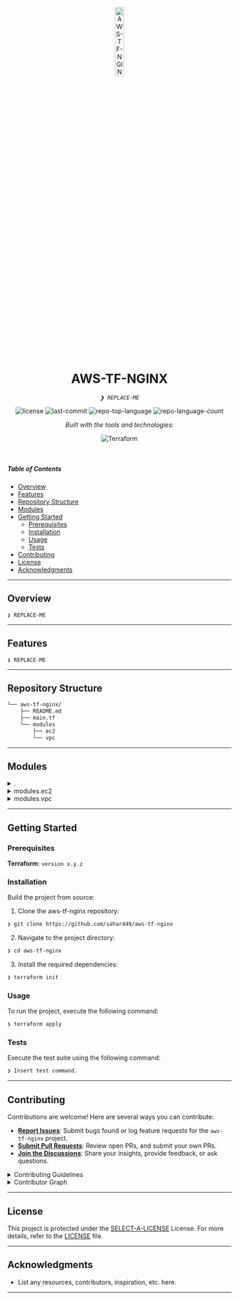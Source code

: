 <p align="center">
  <img src="https://img.icons8.com/?size=512&id=55494&format=png" width="20%" alt="AWS-TF-NGINX-logo">
</p>
<p align="center">
    <h1 align="center">AWS-TF-NGINX</h1>
</p>
<p align="center">
    <em><code>❯ REPLACE-ME</code></em>
</p>
<p align="center">
	<img src="https://img.shields.io/github/license/sahar449/aws-tf-nginx?style=flat&logo=opensourceinitiative&logoColor=white&color=0080ff" alt="license">
	<img src="https://img.shields.io/github/last-commit/sahar449/aws-tf-nginx?style=flat&logo=git&logoColor=white&color=0080ff" alt="last-commit">
	<img src="https://img.shields.io/github/languages/top/sahar449/aws-tf-nginx?style=flat&color=0080ff" alt="repo-top-language">
	<img src="https://img.shields.io/github/languages/count/sahar449/aws-tf-nginx?style=flat&color=0080ff" alt="repo-language-count">
</p>
<p align="center">
		<em>Built with the tools and technologies:</em>
</p>
<p align="center">
	<img src="https://img.shields.io/badge/Terraform-7B42BC.svg?style=flat&logo=Terraform&logoColor=white" alt="Terraform">
</p>

<br>

#####  Table of Contents

- [ Overview](#-overview)
- [ Features](#-features)
- [ Repository Structure](#-repository-structure)
- [ Modules](#-modules)
- [ Getting Started](#-getting-started)
    - [ Prerequisites](#-prerequisites)
    - [ Installation](#-installation)
    - [ Usage](#-usage)
    - [ Tests](#-tests)
- [ Contributing](#-contributing)
- [ License](#-license)
- [ Acknowledgments](#-acknowledgments)

---

##  Overview

<code>❯ REPLACE-ME</code>

---

##  Features

<code>❯ REPLACE-ME</code>

---

##  Repository Structure

```sh
└── aws-tf-nginx/
    ├── README.md
    ├── main.tf
    └── modules
        ├── ec2
        └── vpc
```

---

##  Modules

<details closed><summary>.</summary>

| File | Summary |
| --- | --- |
| [main.tf](https://github.com/sahar449/aws-tf-nginx/blob/main/main.tf) | <code>❯ REPLACE-ME</code> |

</details>

<details closed><summary>modules.ec2</summary>

| File | Summary |
| --- | --- |
| [main.tf](https://github.com/sahar449/aws-tf-nginx/blob/main/modules/ec2/main.tf) | <code>❯ REPLACE-ME</code> |
| [variables.tf](https://github.com/sahar449/aws-tf-nginx/blob/main/modules/ec2/variables.tf) | <code>❯ REPLACE-ME</code> |
| [data.tf](https://github.com/sahar449/aws-tf-nginx/blob/main/modules/ec2/data.tf) | <code>❯ REPLACE-ME</code> |
| [output.tf](https://github.com/sahar449/aws-tf-nginx/blob/main/modules/ec2/output.tf) | <code>❯ REPLACE-ME</code> |

</details>

<details closed><summary>modules.vpc</summary>

| File | Summary |
| --- | --- |
| [main.tf](https://github.com/sahar449/aws-tf-nginx/blob/main/modules/vpc/main.tf) | <code>❯ REPLACE-ME</code> |
| [variables.tf](https://github.com/sahar449/aws-tf-nginx/blob/main/modules/vpc/variables.tf) | <code>❯ REPLACE-ME</code> |
| [output.tf](https://github.com/sahar449/aws-tf-nginx/blob/main/modules/vpc/output.tf) | <code>❯ REPLACE-ME</code> |

</details>

---

##  Getting Started

###  Prerequisites

**Terraform**: `version x.y.z`

###  Installation

Build the project from source:

1. Clone the aws-tf-nginx repository:
```sh
❯ git clone https://github.com/sahar449/aws-tf-nginx
```

2. Navigate to the project directory:
```sh
❯ cd aws-tf-nginx
```

3. Install the required dependencies:
```sh
❯ terraform init
```

###  Usage

To run the project, execute the following command:

```sh
❯ terraform apply
```

###  Tests

Execute the test suite using the following command:

```sh
❯ Insert test command.
```

---


##  Contributing

Contributions are welcome! Here are several ways you can contribute:

- **[Report Issues](https://github.com/sahar449/aws-tf-nginx/issues)**: Submit bugs found or log feature requests for the `aws-tf-nginx` project.
- **[Submit Pull Requests](https://github.com/sahar449/aws-tf-nginx/blob/main/CONTRIBUTING.md)**: Review open PRs, and submit your own PRs.
- **[Join the Discussions](https://github.com/sahar449/aws-tf-nginx/discussions)**: Share your insights, provide feedback, or ask questions.

<details closed>
<summary>Contributing Guidelines</summary>

1. **Fork the Repository**: Start by forking the project repository to your github account.
2. **Clone Locally**: Clone the forked repository to your local machine using a git client.
   ```sh
   git clone https://github.com/sahar449/aws-tf-nginx
   ```
3. **Create a New Branch**: Always work on a new branch, giving it a descriptive name.
   ```sh
   git checkout -b new-feature-x
   ```
4. **Make Your Changes**: Develop and test your changes locally.
5. **Commit Your Changes**: Commit with a clear message describing your updates.
   ```sh
   git commit -m 'Implemented new feature x.'
   ```
6. **Push to github**: Push the changes to your forked repository.
   ```sh
   git push origin new-feature-x
   ```
7. **Submit a Pull Request**: Create a PR against the original project repository. Clearly describe the changes and their motivations.
8. **Review**: Once your PR is reviewed and approved, it will be merged into the main branch. Congratulations on your contribution!
</details>

<details closed>
<summary>Contributor Graph</summary>
<br>
<p align="left">
   <a href="https://github.com{/sahar449/aws-tf-nginx/}graphs/contributors">
      <img src="https://contrib.rocks/image?repo=sahar449/aws-tf-nginx">
   </a>
</p>
</details>

---

##  License

This project is protected under the [SELECT-A-LICENSE](https://choosealicense.com/licenses) License. For more details, refer to the [LICENSE](https://choosealicense.com/licenses/) file.

---

##  Acknowledgments

- List any resources, contributors, inspiration, etc. here.

---
